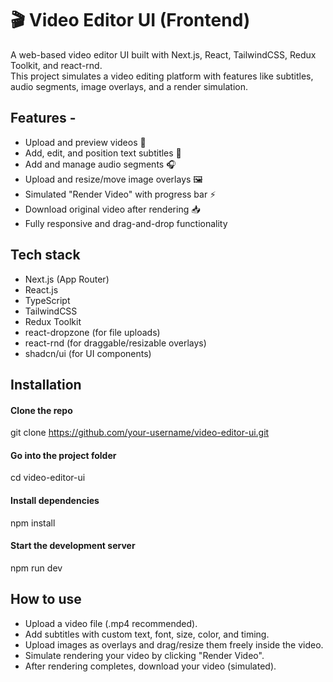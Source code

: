 # 🎬 Video Editor UI (Frontend)

A web-based video editor UI built with Next.js, React, TailwindCSS, Redux Toolkit, and react-rnd.  
This project simulates a video editing platform with features like subtitles, audio segments, image overlays, and a render simulation.

## Features - 
- Upload and preview videos 🎥
- Add, edit, and position text subtitles 💬
- Add and manage audio segments 🎧
- Upload and resize/move image overlays 🖼️
- Simulated "Render Video" with progress bar ⚡
- Download original video after rendering 📥
- Fully responsive and drag-and-drop functionality

## Tech stack
- Next.js (App Router)
- React.js
- TypeScript
- TailwindCSS
- Redux Toolkit
- react-dropzone (for file uploads)
- react-rnd (for draggable/resizable overlays)
- shadcn/ui (for UI components)

## Installation
#### Clone the repo
git clone https://github.com/your-username/video-editor-ui.git

#### Go into the project folder
cd video-editor-ui

#### Install dependencies
npm install

#### Start the development server
npm run dev

## How to use
- Upload a video file (.mp4 recommended).
- Add subtitles with custom text, font, size, color, and timing.
- Upload images as overlays and drag/resize them freely inside the video.
- Simulate rendering your video by clicking "Render Video".
- After rendering completes, download your video (simulated).

